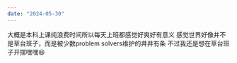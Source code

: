 ```yaml
---
date: "2024-05-30"
---
```

大概是本科上课纯浪费时间所以每天上班都感觉好爽好有意义 感觉世界好像并不是草台班子，而是被少数problem solvers维护的井井有条 不过我还是想在草台班子开摆嘿嘿😆
